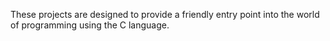 These projects are designed to provide a friendly entry point into the world of programming using the C language.
